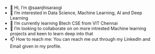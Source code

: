 - 👋 Hi, I’m @saanjhisaraogi
- 👀 I’m interested in Data Science, Machine Learning, AI and Deep Learning
- 🌱 I’m currently learning Btech CSE from VIT Chennai
- 👯 I’m looking to collaborate on on more intrested Machine learning projects and keen to learn deep into that
- 📫 How to reach me: You can reach me out through my LinkedIn and Email given in my profile.
